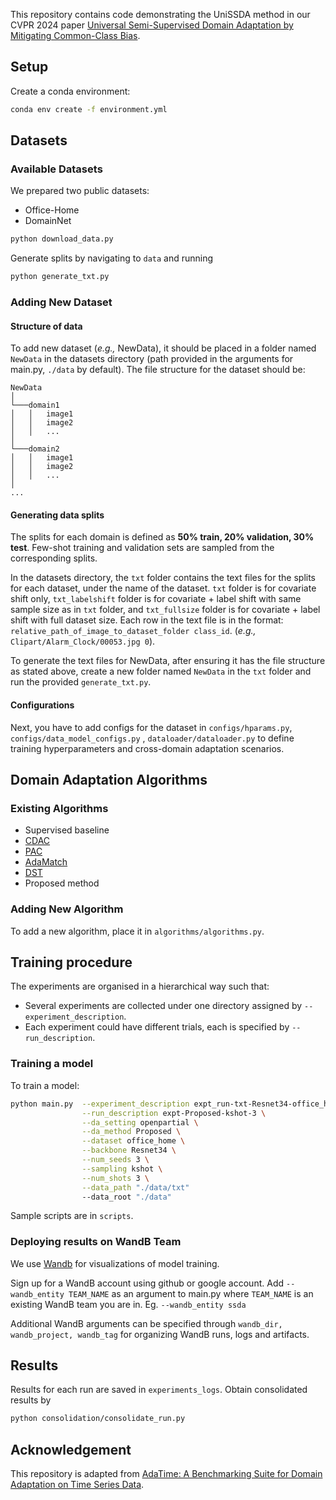 This repository contains code demonstrating the UniSSDA method in our CVPR 2024 paper [Universal Semi-Supervised Domain Adaptation by Mitigating Common-Class Bias](https://openaccess.thecvf.com/content/CVPR2024/papers/Zhang_Universal_Semi-Supervised_Domain_Adaptation_by_Mitigating_Common-Class_Bias_CVPR_2024_paper.pdf).

## Setup
Create a conda environment:
```bash
conda env create -f environment.yml
```

## Datasets

### Available Datasets
We prepared two public datasets:
- Office-Home
- DomainNet
```bash
python download_data.py
```

Generate splits by navigating to `data` and running
```bash
python generate_txt.py
```

### Adding New Dataset

#### Structure of data
To add new dataset (*e.g.,* NewData), it should be placed in a folder named `NewData` in the datasets directory (path provided in the arguments for main.py, `./data` by default).
The file structure for the dataset should be: 
```
NewData
│
└───domain1
│   │   image1
│   │   image2
│   │   ...
│   
└───domain2
│   │   image1
│   │   image2
│   │   ...    
│ 
...
```
#### Generating data splits
The splits for each domain is defined as **50% train, 20% validation, 30% test**.
Few-shot training and validation sets are sampled from the corresponding splits.

In the datasets directory, the `txt` folder contains the text files for the splits for each dataset, under the name of the dataset. `txt` folder is for covariate shift only, `txt_labelshift` folder is for covariate + label shift with same sample size as in `txt` folder, and `txt_fullsize` folder is for covariate + label shift with full dataset size.
Each row in the text file is in the format: `relative_path_of_image_to_dataset_folder class_id`.
(*e.g.,* `Clipart/Alarm_Clock/00053.jpg 0`). 

To generate the text files for NewData, after ensuring it has the file structure as stated above, create a new folder named `NewData` in the `txt` folder and run the provided `generate_txt.py`.

#### Configurations
Next, you have to add configs for the dataset in `configs/hparams.py`, `configs/data_model_configs.py` , `dataloader/dataloader.py` to define training hyperparameters and cross-domain adaptation scenarios.


## Domain Adaptation Algorithms

### Existing Algorithms
- Supervised baseline
- [CDAC](https://arxiv.org/abs/2104.09415)
- [PAC](https://www.bmvc2021-virtualconference.com/assets/papers/0764.pdf)
- [AdaMatch](https://arxiv.org/pdf/2106.04732.pdf)
- [DST](https://arxiv.org/abs/2202.07136)
- Proposed method

### Adding New Algorithm
To add a new algorithm, place it in `algorithms/algorithms.py`.


## Training procedure

The experiments are organised in a hierarchical way such that:
- Several experiments are collected under one directory assigned by `--experiment_description`.
- Each experiment could have different trials, each is specified by `--run_description`.

### Training a model

To train a model:
```bash
python main.py  --experiment_description expt_run-txt-Resnet34-office_home-openpartial  \
                --run_description expt-Proposed-kshot-3 \
                --da_setting openpartial \
                --da_method Proposed \
                --dataset office_home \
                --backbone Resnet34 \
                --num_seeds 3 \
                --sampling kshot \
                --num_shots 3 \
                --data_path "./data/txt"
                --data_root "./data"
```

Sample scripts are in `scripts`.


### Deploying results on WandB Team
We use [Wandb](https://wandb.ai/) for visualizations of model training. 

Sign up for a WandB account using github or google account.
Add `--wandb_entity TEAM_NAME` as an argument to main.py where `TEAM_NAME` is an existing WandB team you are in. 
Eg. `--wandb_entity ssda`

Additional WandB arguments can be specified through `wandb_dir, wandb_project, wandb_tag` for organizing WandB runs, logs and artifacts.


## Results

Results for each run are saved in `experiments_logs`.
Obtain consolidated results by
```bash
python consolidation/consolidate_run.py
```

## Acknowledgement

This repository is adapted from [AdaTime: A Benchmarking Suite for Domain Adaptation on Time Series Data](https://github.com/emadeldeen24/AdaTime).
